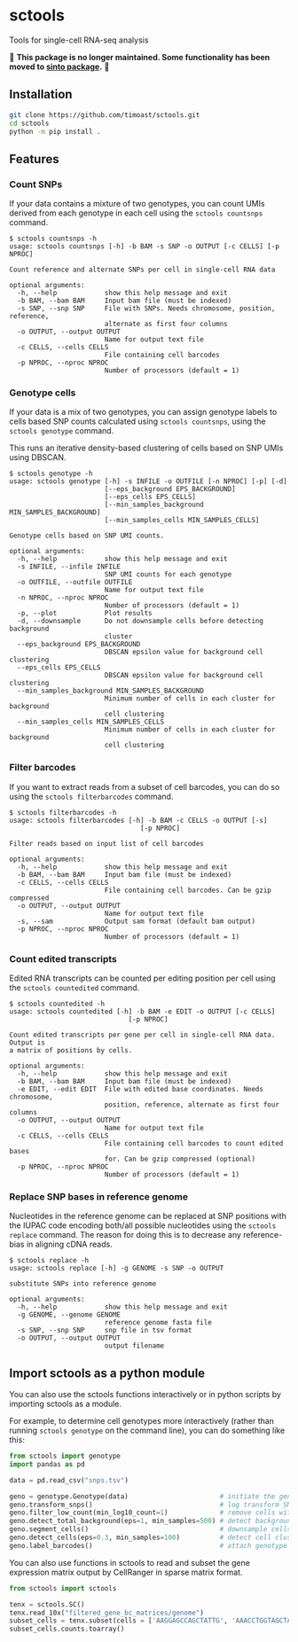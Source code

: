 # sctools

Tools for single-cell RNA-seq analysis

🚨 **This package is no longer maintained. Some functionality has been moved to [sinto package](https://github.com/timoast/sinto).** 🚨

## Installation

```bash
git clone https://github.com/timoast/sctools.git
cd sctools
python -m pip install .
```

## Features

### Count SNPs

If your data contains a mixture of two genotypes, you can count UMIs
derived from each genotype in each cell using the `sctools
countsnps` command.

```
$ sctools countsnps -h
usage: sctools countsnps [-h] -b BAM -s SNP -o OUTPUT [-c CELLS] [-p NPROC]

Count reference and alternate SNPs per cell in single-cell RNA data

optional arguments:
  -h, --help            show this help message and exit
  -b BAM, --bam BAM     Input bam file (must be indexed)
  -s SNP, --snp SNP     File with SNPs. Needs chromosome, position, reference,
                        alternate as first four columns
  -o OUTPUT, --output OUTPUT
                        Name for output text file
  -c CELLS, --cells CELLS
                        File containing cell barcodes
  -p NPROC, --nproc NPROC
                        Number of processors (default = 1)
```

### Genotype cells

If your data is a mix of two genotypes, you can assign genotype labels to cells based
SNP counts calculated using `sctools countsnps`, using the `sctools genotype` command.

This runs an iterative density-based clustering of cells based on SNP UMIs using DBSCAN.

```
$ sctools genotype -h
usage: sctools genotype [-h] -s INFILE -o OUTFILE [-n NPROC] [-p] [-d]
                        [--eps_background EPS_BACKGROUND]
                        [--eps_cells EPS_CELLS]
                        [--min_samples_background MIN_SAMPLES_BACKGROUND]
                        [--min_samples_cells MIN_SAMPLES_CELLS]

Genotype cells based on SNP UMI counts.

optional arguments:
  -h, --help            show this help message and exit
  -s INFILE, --infile INFILE
                        SNP UMI counts for each genotype
  -o OUTFILE, --outfile OUTFILE
                        Name for output text file
  -n NPROC, --nproc NPROC
                        Number of processors (default = 1)
  -p, --plot            Plot results
  -d, --downsample      Do not downsample cells before detecting background
                        cluster
  --eps_background EPS_BACKGROUND
                        DBSCAN epsilon value for background cell clustering
  --eps_cells EPS_CELLS
                        DBSCAN epsilon value for background cell clustering
  --min_samples_background MIN_SAMPLES_BACKGROUND
                        Minimum number of cells in each cluster for background
                        cell clustering
  --min_samples_cells MIN_SAMPLES_CELLS
                        Minimum number of cells in each cluster for background
                        cell clustering
```

### Filter barcodes

If you want to extract reads from a subset of cell barcodes, you can
do so using the `sctools filterbarcodes` command.

```
$ sctools filterbarcodes -h
usage: sctools filterbarcodes [-h] -b BAM -c CELLS -o OUTPUT [-s]
                                 [-p NPROC]

Filter reads based on input list of cell barcodes

optional arguments:
  -h, --help            show this help message and exit
  -b BAM, --bam BAM     Input bam file (must be indexed)
  -c CELLS, --cells CELLS
                        File containing cell barcodes. Can be gzip compressed
  -o OUTPUT, --output OUTPUT
                        Name for output text file
  -s, --sam             Output sam format (default bam output)
  -p NPROC, --nproc NPROC
                        Number of processors (default = 1)
```

### Count edited transcripts

Edited RNA transcripts can be counted per editing position per cell using the `sctools countedited` command.

```
$ sctools countedited -h
usage: sctools countedited [-h] -b BAM -e EDIT -o OUTPUT [-c CELLS]
                              [-p NPROC]

Count edited transcripts per gene per cell in single-cell RNA data. Output is
a matrix of positions by cells.

optional arguments:
  -h, --help            show this help message and exit
  -b BAM, --bam BAM     Input bam file (must be indexed)
  -e EDIT, --edit EDIT  File with edited base coordinates. Needs chromosome,
                        position, reference, alternate as first four columns
  -o OUTPUT, --output OUTPUT
                        Name for output text file
  -c CELLS, --cells CELLS
                        File containing cell barcodes to count edited bases
                        for. Can be gzip compressed (optional)
  -p NPROC, --nproc NPROC
                        Number of processors (default = 1)
```

### Replace SNP bases in reference genome

Nucleotides in the reference genome can be replaced at SNP positions with the IUPAC code encoding both/all possible nucleotides using the 
`sctools replace` command. 
The reason for doing this is to decrease any reference-bias in aligning cDNA reads.

```
$ sctools replace -h 
usage: sctools replace [-h] -g GENOME -s SNP -o OUTPUT

substitute SNPs into reference genome

optional arguments:
  -h, --help            show this help message and exit
  -g GENOME, --genome GENOME
                        reference genome fasta file
  -s SNP, --snp SNP     snp file in tsv format
  -o OUTPUT, --output OUTPUT
                        output filename
```

## Import sctools as a python module

You can also use the sctools functions interactively or in python scripts by importing sctools as a module.

For example, to determine cell genotypes more interactively (rather than running `sctools genotype` on the command line), you can do something like this:

```python
from sctools import genotype
import pandas as pd

data = pd.read_csv("snps.tsv")

geno = genotype.Genotype(data)                       # initiate the genotype class
geno.transform_snps()                                # log transform SNP UMI counts
geno.filter_low_count(min_log10_count=1)             # remove cells with less than log10(UMI) = 1
geno.detect_total_background(eps=1, min_samples=500) # detect background cell cluster
geno.segment_cells()                                 # downsample cells to equal numbers for each genotype
geno.detect_cells(eps=0.3, min_samples=100)          # detect cell clusters
geno.label_barcodes()                                # attach genotype labels to cell barcodes
```

You can also use functions in sctools to read and subset the gene expression matrix output by CellRanger in sparse matrix format.

```python
from sctools import sctools

tenx = sctools.SC()
tenx.read_10x("filtered_gene_bc_matrices/genome")
subset_cells = tenx.subset(cells = ['AAGGAGCCAGCTATTG', 'AAACCTGGTAGCTAAA'])
subset_cells.counts.toarray()
```

